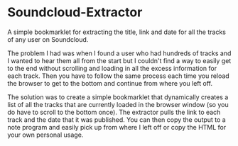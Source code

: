# Soundcloud-Extractor
A simple bookmarklet for extracting the title, link and date for all the tracks of any user on Soundcloud.

The problem I had was when I found a user who had hundreds of tracks and I wanted to hear them all from the start but I couldn't find a way to easily get to the end without scrolling and loading in all the excess information for each track. Then you have to follow the same process each time you reload the browser to get to the bottom and continue from where you left off.

The solution was to create a simple bookmarklet that dynamically creates a list of all the tracks that are currently loaded in the browser window (so you do have to scroll to the bottom once). The extractor pulls the link to each track and the date that it was published. You can then copy the output to a note program and easily pick up from where I left off or copy the HTML for your own personal usage.
